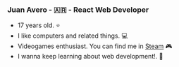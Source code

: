 ### Juan Avero - 🇦🇷 - React Web Developer

- 17 years old. :star:
- I like computers and related things. :computer:
- Videogames enthusiast. You can find me in [Steam](https://steamcommunity.com/id/juaan_av/) :video_game:
- I wanna keep learning about web development!. :rocket:
